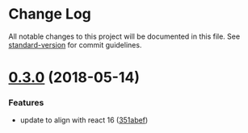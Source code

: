 # Change Log

All notable changes to this project will be documented in this file. See [standard-version](https://github.com/conventional-changelog/standard-version) for commit guidelines.

<a name="0.3.0"></a>
# [0.3.0](https://github.com/concur/react-interop/compare/v0.2.1...v0.3.0) (2018-05-14)


### Features

* update to align with react 16 ([351abef](https://github.com/concur/react-interop/commit/351abef))
